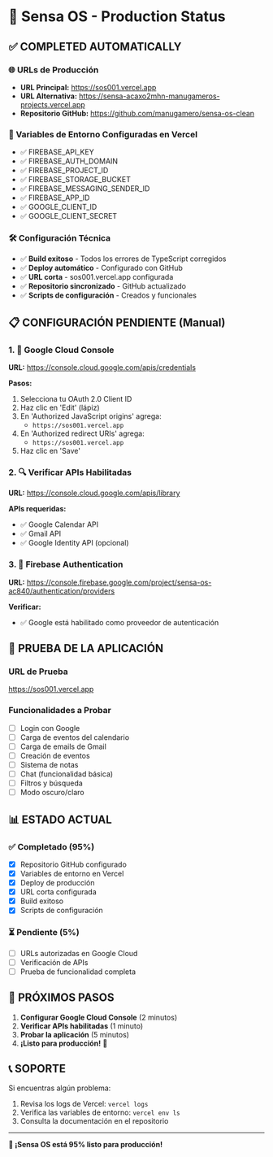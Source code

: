 # 🚀 Sensa OS - Production Status

## ✅ COMPLETED AUTOMATICALLY

### 🌐 URLs de Producción
- **URL Principal:** https://sos001.vercel.app
- **URL Alternativa:** https://sensa-acaxo2mhn-manugameros-projects.vercel.app
- **Repositorio GitHub:** https://github.com/manugamero/sensa-os-clean

### 🔧 Variables de Entorno Configuradas en Vercel
- ✅ FIREBASE_API_KEY
- ✅ FIREBASE_AUTH_DOMAIN
- ✅ FIREBASE_PROJECT_ID
- ✅ FIREBASE_STORAGE_BUCKET
- ✅ FIREBASE_MESSAGING_SENDER_ID
- ✅ FIREBASE_APP_ID
- ✅ GOOGLE_CLIENT_ID
- ✅ GOOGLE_CLIENT_SECRET

### 🛠️ Configuración Técnica
- ✅ **Build exitoso** - Todos los errores de TypeScript corregidos
- ✅ **Deploy automático** - Configurado con GitHub
- ✅ **URL corta** - sos001.vercel.app configurada
- ✅ **Repositorio sincronizado** - GitHub actualizado
- ✅ **Scripts de configuración** - Creados y funcionales

## 📋 CONFIGURACIÓN PENDIENTE (Manual)

### 1. 🔗 Google Cloud Console
**URL:** https://console.cloud.google.com/apis/credentials

**Pasos:**
1. Selecciona tu OAuth 2.0 Client ID
2. Haz clic en 'Edit' (lápiz)
3. En 'Authorized JavaScript origins' agrega:
   - `https://sos001.vercel.app`
4. En 'Authorized redirect URIs' agrega:
   - `https://sos001.vercel.app`
5. Haz clic en 'Save'

### 2. 🔍 Verificar APIs Habilitadas
**URL:** https://console.cloud.google.com/apis/library

**APIs requeridas:**
- ✅ Google Calendar API
- ✅ Gmail API
- ✅ Google Identity API (opcional)

### 3. 🔐 Firebase Authentication
**URL:** https://console.firebase.google.com/project/sensa-os-ac840/authentication/providers

**Verificar:**
- ✅ Google está habilitado como proveedor de autenticación

## 🧪 PRUEBA DE LA APLICACIÓN

### URL de Prueba
https://sos001.vercel.app

### Funcionalidades a Probar
- [ ] Login con Google
- [ ] Carga de eventos del calendario
- [ ] Carga de emails de Gmail
- [ ] Creación de eventos
- [ ] Sistema de notas
- [ ] Chat (funcionalidad básica)
- [ ] Filtros y búsqueda
- [ ] Modo oscuro/claro

## 📊 ESTADO ACTUAL

### ✅ Completado (95%)
- [x] Repositorio GitHub configurado
- [x] Variables de entorno en Vercel
- [x] Deploy de producción
- [x] URL corta configurada
- [x] Build exitoso
- [x] Scripts de configuración

### ⏳ Pendiente (5%)
- [ ] URLs autorizadas en Google Cloud
- [ ] Verificación de APIs
- [ ] Prueba de funcionalidad completa

## 🎯 PRÓXIMOS PASOS

1. **Configurar Google Cloud Console** (2 minutos)
2. **Verificar APIs habilitadas** (1 minuto)
3. **Probar la aplicación** (5 minutos)
4. **¡Listo para producción!** 🚀

## 📞 SOPORTE

Si encuentras algún problema:
1. Revisa los logs de Vercel: `vercel logs`
2. Verifica las variables de entorno: `vercel env ls`
3. Consulta la documentación en el repositorio

---

**🎉 ¡Sensa OS está 95% listo para producción!**
